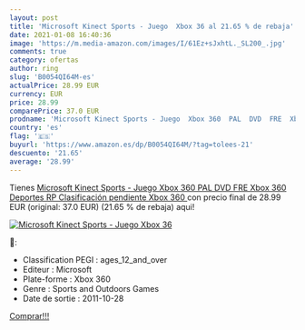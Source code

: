 ```yaml
---
layout: post
title: 'Microsoft Kinect Sports - Juego  Xbox 36 al 21.65 % de rebaja'
date: 2021-01-08 16:40:36
image: 'https://m.media-amazon.com/images/I/61Ez+sJxhtL._SL200_.jpg'
comments: true
category: ofertas
author: ring
slug: 'B0054QI64M-es'
actualPrice: 28.99 EUR
currency: EUR
price: 28.99
comparePrice: 37.0 EUR
prodname: 'Microsoft Kinect Sports - Juego  Xbox 360  PAL  DVD  FRE  Xbox 360  Deportes  RP  Clasificación pendiente   Xbox 360 '
country: 'es'
flag: '🇪🇸'
buyurl: 'https://www.amazon.es/dp/B0054QI64M/?tag=tolees-21'
descuento: '21.65'
average: '28.99'
---
```


Tienes [Microsoft Kinect Sports - Juego  Xbox 360  PAL  DVD  FRE  Xbox 360  Deportes  RP  Clasificación pendiente   Xbox 360 ](https://www.amazon.es/dp/B0054QI64M/?tag=tolees-21) con precio final de  28.99 EUR (original: 37.0 EUR) (21.65 %  de rebaja) aqui!

[![Microsoft Kinect Sports - Juego  Xbox 36](https://m.media-amazon.com/images/I/61Ez+sJxhtL._SL200_.jpg)](https://www.amazon.es/dp/B0054QI64M/?tag=tolees-21)

🔎:

- Classification PEGI : ages_12_and_over
- Editeur : Microsoft
- Plate-forme : Xbox 360
- Genre : Sports and Outdoors Games
- Date de sortie : 2011-10-28

[Comprar!!!](https://www.amazon.es/dp/B0054QI64M/?tag=tolees-21)
